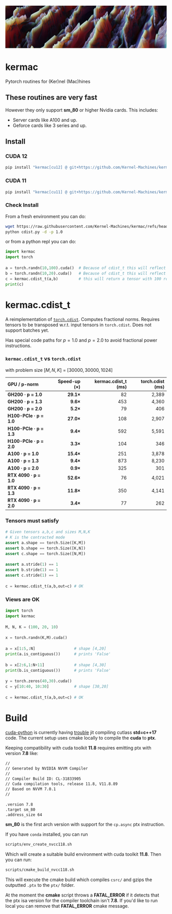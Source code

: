 ![function](media/frame179_2min_crop.jpg)
# kermac
Pytorch routines for (Ker)nel (Mac)hines


## These routines are very fast

However they only support **sm_80** or higher Nvidia cards. This includes:
* Server cards like A100 and up.
* Geforce cards like 3 series and up.

## Install

### CUDA 12
``` bash
pip install "kermac[cu12] @ git+https://github.com/Kernel-Machines/kermac"
```

### CUDA 11
``` bash
pip install "kermac[cu11] @ git+https://github.com/Kernel-Machines/kermac"
```

### Check Install
From a fresh environment you can do:
``` bash
wget https://raw.githubusercontent.com/Kernel-Machines/kermac/refs/heads/master/examples/cdist.py
python cdist.py -d -p 1.0
```
or from a python repl you can do:
``` python
import kermac
import torch

a = torch.randn(10,100).cuda()  # Because of cdist_t this will reflect a tensor with 100 rows and 10 columns
b = torch.randn(10,20).cuda()   # Because of cdist_t this will reflect a tensor with 20 rows and 10 columns
c = kermac.cdist_t(a,b)         # this will return a tensor with 100 rows and 20 columns shaped like (20,100)
print(c)
```

# kermac.cdist_t
A reimplementation of [`torch.cdist`](https://docs.pytorch.org/docs/stable/generated/torch.cdist.html). Computes fractional norms. Requires tensors to be transposed w.r.t. input tensors in `torch.cdist`. Does not support batches yet.

Has special code paths for $p=1.0$ and $p=2.0$ to avoid fractional power instructions.
### `kermac.cdist_t` vs `torch.cdist`
with problem size $[M,N,K]$ = $[30000,30000,1024]$

| GPU / p-norm | Speed-up (×) | kermac.cdist_t (ms) | torch.cdist (ms) |
|:-------------|-------------:|--------------------:|-----------------:|
| **GH200 · p = 1.0**      | **29.1×** | 82  | 2,389 |
| **GH200 · p = 1.3**      | **9.6×**  | 453 | 4,360 |
| **GH200 · p = 2.0**      | **5.2×**  | 79  | 406  |
| **H100-PCIe · p = 1.0**  | **27.0×** | 108 | 2,907 |
| **H100-PCIe · p = 1.3**  | **9.4×**  | 592 | 5,591 |
| **H100-PCIe · p = 2.0**  | **3.3×**  | 104 | 346  |
| **A100 · p = 1.0**       | **15.4×** | 251 | 3,878 |
| **A100 · p = 1.3**       | **9.4×**  | 873 | 8,230 |
| **A100 · p = 2.0**       | **0.9×**  | 325 | 301  |
| **RTX 4090 · p = 1.0**   | **52.6×** | 76  | 4,021 |
| **RTX 4090 · p = 1.3**   | **11.8×** | 350 | 4,141 |
| **RTX 4090 · p = 2.0**   | **3.4×**  | 77  | 262  |
### Tensors must satisfy
``` python
# Given tensors a,b,c and sizes M,N,K
# K is the contracted mode
assert a.shape == torch.Size([K,M])
assert b.shape == torch.Size([K,N])
assert c.shape == torch.Size([N,M])

assert a.stride(1) == 1
assert b.stride(1) == 1
assert c.stride(1) == 1

c = kermac.cdist_t(a,b,out=c) # OK
```
### Views are OK
```python
import torch
import kermac

M, N, K = (100, 20, 10)

x = torch.randn(K,M).cuda()

a = x[1:5,:N]                 # shape [4,20]
print(a.is_contiguous())      # prints 'False'

b = x[2:6,1:N+11]             # shape [4,30]
print(b.is_contiguous())      # prints 'False'

y = torch.zeros(40,30).cuda()
c = y[10:40, 10:30]           # shape [30,20]

c = kermac.cdist_t(a,b,out=c) # OK
```

# Build
[cuda-python](https://github.com/NVIDIA/cuda-python) is currently having [trouble](https://github.com/NVIDIA/cuda-python/issues/641) jit compiling cutlass **std=c++17** code. The current setup uses cmake locally to compile the **cuda** to **ptx**.

Keeping compatibility with cuda toolkit **11.8** requires emitting ptx with version **7.8** like:
``` ptx
//
// Generated by NVIDIA NVVM Compiler
//
// Compiler Build ID: CL-31833905
// Cuda compilation tools, release 11.8, V11.8.89
// Based on NVVM 7.0.1
//

.version 7.8
.target sm_80
.address_size 64
```
**sm_80** is the first arch version with support for the `cp.async` ptx instruction. 

If you have `conda` installed, you can run
``` bash
scripts/env_create_nvcc118.sh
```
Which will create a suitable build environment with cuda toolkit **11.8**. Then you can run:
``` bash
scripts/cmake_build_nvcc118.sh
```
This will execute the cmake build which compiles `csrc/` and gzips the outputted `.ptx` to the `ptx/` folder.

At the moment the **cmake** script throws a **FATAL_ERROR** if it detects that the ptx isa version for the compiler toolchain isn't **7.8**. If you'd like to run local you can remove that **FATAL_ERROR** cmake message.

<!-- ### GH200
```
Running p-norm=1.0 with size (30000,1024) by (30000,1024)
        kermac.cdist_t  82.073 ms
        torch.cdist     2388.529 ms
Running p-norm=1.3 with size (30000,1024) by (30000,1024)
        kermac.cdist_t  453.440 ms
        torch.cdist     4360.252 ms
Running p-norm=2.0 with size (30000,1024) by (30000,1024)
        kermac.cdist_t  78.744 ms
        torch.cdist     405.845 ms
```
### H100 - PCIe
```
Running p-norm=1.0 with size (30000,1024) by (30000,1024)
        kermac.cdist_t  107.582 ms
        torch.cdist     2906.757 ms
Running p-norm=1.3 with size (30000,1024) by (30000,1024)
        kermac.cdist_t  592.267 ms
        torch.cdist     5591.462 ms
Running p-norm=2.0 with size (30000,1024) by (30000,1024)
        kermac.cdist_t  103.502 ms
        torch.cdist     346.187 ms
```
### A100
A100s have low simt but high tensor core. p=2.0 uses tensor cores in that special case.
```
Running p-norm=1.0 with size (30000,1024) by (30000,1024)
        kermac.cdist_t  250.978 ms
        torch.cdist     3877.834 ms
Running p-norm=1.3 with size (30000,1024) by (30000,1024)
        kermac.cdist_t  872.534 ms
        torch.cdist     8229.695 ms
Running p-norm=2.0 with size (30000,1024) by (30000,1024)
        kermac.cdist_t  325.448 ms
        torch.cdist     301.412 ms
```
### RTX 4090
```
Running p-norm=1.0 with size (30000,1024) by (30000,1024)
        kermac.cdist_t  76.474 ms
        torch.cdist     4020.806 ms
Running p-norm=1.3 with size (30000,1024) by (30000,1024)
        kermac.cdist_t  350.319 ms
        torch.cdist     4140.799 ms
Running p-norm=2.0 with size (30000,1024) by (30000,1024)
        kermac.cdist_t  77.172 ms
        torch.cdist     261.975 ms
``` -->

<!-- ### Tensor Alignment
``` python
import torch

# Aligned tensors can give a performance boost here

alignment_requirement_elements = 4 # 4 Floats
alignment_requirement_bytes = alignment_requirement_elements * 8 # 32 bytes

a = torch.randn(10,100).cuda()
# Check if tensor starts on a multiple of 4 elements
assert(a.data_ptr() % alignment_requirement_bytes == 0)         # Pass, PyTorch tensors are aligned by default
# Check if the tensor stride is a multiple of 4 elements
# It's ok for the shape in dim 0 to not be a multiple of 4 elements
assert(a.stride(0) % alignment_requirement_elements == 0)       # Pass, stride(0) is 100

# view of a in dim 0
a_view = a[:,4:] # [10,96], starting 4 elements over.
assert(a_view.data_ptr() % alignment_requirement_bytes == 0)    # Pass, a_view starts 4 elements shifted over
assert(a_view.stride(0) % alignment_requirement_elements == 0)  # Pass, a.stride(0) equals a_view.stride(0)

# view of a in dim 1 and dim 0
a_view = a[1:3,4:] # [2,96], starting 4 elements over still
assert(a_view.data_ptr() % alignment_requirement_bytes == 0)    # Pass, views in dim(1) don't affect starting pointer
assert(a_view.stride(0) % alignment_requirement_elements == 0)  # Pass, views in dim(1) don't affect stride(0)

a_view = a[:,1:97] # [10,96], starting 1 element over
assert(a_view.data_ptr() % alignment_requirement_bytes == 0)    # Fail, a_view starts 1 element over
assert(a_view.stride(0) % alignment_requirement_elements == 0)  # Pass, a.stride(0) == a_view.stride(0)

a = torch.randn(10,97).cuda()
assert(a.data_ptr() % alignment_requirement_bytes == 0)         # Pass
assert(a.stride(0) % alignment_requirement_elements == 0)       # Fail, stride(0) is 97, not divisible by 4

``` -->
